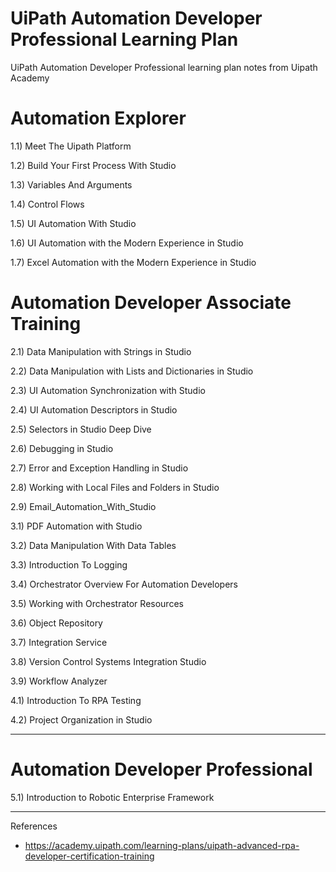 # UiPath Automation Developer Professional Learning Plan


UiPath Automation Developer Professional learning plan notes from Uipath Academy




# Automation Explorer

1.1) Meet The Uipath Platform


1.2) Build Your First Process With Studio


1.3) Variables And Arguments


1.4) Control Flows


1.5) UI Automation With Studio


1.6) UI Automation with the Modern Experience in Studio


1.7) Excel Automation with the Modern Experience in Studio


# Automation Developer Associate Training 

2.1) Data Manipulation with Strings in Studio


2.2) Data Manipulation with Lists and Dictionaries in Studio


2.3) UI Automation Synchronization with Studio

2.4) UI Automation Descriptors in Studio 

2.5) Selectors in Studio Deep Dive 

2.6) Debugging in Studio

2.7) Error and Exception Handling in Studio

2.8) Working with Local Files and Folders in Studio

2.9) Email_Automation_With_Studio

3.1) PDF Automation with Studio

3.2) Data Manipulation With Data Tables

3.3) Introduction To Logging 

3.4) Orchestrator Overview For Automation Developers

3.5) Working with Orchestrator Resources

3.6) Object Repository


3.7) Integration Service


3.8) Version Control Systems Integration Studio


3.9) Workflow Analyzer


4.1) Introduction To RPA Testing


4.2) Project Organization in Studio




-----


# Automation Developer Professional


5.1) Introduction to Robotic Enterprise Framework


-----


References 


- https://academy.uipath.com/learning-plans/uipath-advanced-rpa-developer-certification-training

